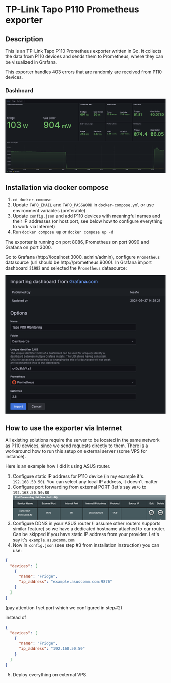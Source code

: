 # TP-Link Tapo P110 Prometheus exporter

## Description

This is an TP-Link Tapo P110 Prometheus exporter written in Go. It collects the data from P110 devices and sends them to
Prometheus, where they can be visualized in Grafana.

This exporter handles 403 errors that are randomly are received from P110 devices.

### Dashboard

![dashboard_screen.png](img/dashboard_screen.png)

## Installation via docker compose

1. `cd docker-compose`
2. Update `TAPO_EMAIL` and `TAPO_PASSWORD` in `docker-compose.yml` or use environment variables (preferable)
3. Update `config.json` and add P110 devices with meaningful names and their IP addresses (or host:port, see below how
   to configure everything to work via Internet)
4. Run `docker compose up` or `docker compose up -d`

The exporter is running on port 8086, Prometheus on port 9090 and Grafana on port 3000.

Go to Grafana (http://localhost:3000, admin/admin), configure `Prometheus` datasource (url should
be http://prometheus:9000).
In Grafana import dashboard `21982` and selected the `Prometheus` datasource:

![import_dashboard.png](img/import_dashboard.png)

## How to use the exporter via Internet

All existing solutions require the server to be located in the same network as P110 devices, since we send requests
directly to them. There is a workaround how to run this setup on external server (some VPS for instance).

Here is an example how I did it using ASUS router.

1. Configure static IP address for P110 device (in my example it's `192.168.50.50`). You can select any local IP
   address, it doesn't matter
2. Configure port forwarding from external PORT (let's say `9876` to `192.168.50.50:80`
   ![port_forwarding.png](img/port_forwarding.png)
3. Configure DDNS in your ASUS router (I assume other routers supports similar feature) so we have a dedicated hostname
   attached to our router. Can be skipped if you have static IP address from your provider. Let's say it's `example.asuscomm.com`
4. Now in `config.json` (see step #3 from installation instruction) you can use:

```json
{
  "devices": [
    {
      "name": "Fridge",
      "ip_address": "example.asuscomm.com:9876"
    }
  ]
}
```
(pay attention I set port which we configured in step#2)

instead of 
```json
{
  "devices": [
    {
      "name": "Fridge",
      "ip_address": "192.168.50.50"
    }
  ]
}
```
5. Deploy everything on external VPS.